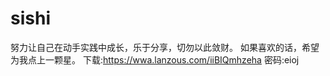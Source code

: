 # sishi
努力让自己在动手实践中成长，乐于分享，切勿以此敛财。 如果喜欢的话，希望为我点上一颗星。
下载:https://wwa.lanzous.com/iiBIQmhzeha 密码:eioj
